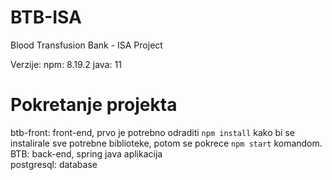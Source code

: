 # BTB-ISA
Blood Transfusion Bank - ISA Project

Verzije:
  npm: 8.19.2
  java: 11
 
 
# Pokretanje projekta

btb-front: front-end, prvo je potrebno odraditi `npm install` kako bi se instalirale sve potrebne biblioteke, potom se pokrece `npm start` komandom. <br>
BTB: back-end, spring java aplikacija <br>
postgresql: database
